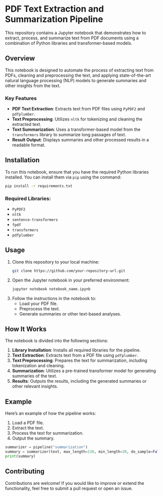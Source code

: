 # PDF Text Extraction and Summarization Pipeline

This repository contains a Jupyter notebook that demonstrates how to extract, process, and summarize text from PDF documents using a combination of Python libraries and transformer-based models.

## Overview

This notebook is designed to automate the process of extracting text from PDFs, cleaning and preprocessing the text, and applying state-of-the-art natural language processing (NLP) models to generate summaries and other insights from the text.

### Key Features
- **PDF Text Extraction**: Extracts text from PDF files using `PyPDF2` and `pdfplumber`.
- **Text Preprocessing**: Utilizes `nltk` for tokenizing and cleaning the extracted text.
- **Text Summarization**: Uses a transformer-based model from the `transformers` library to summarize long passages of text.
- **Result Output**: Displays summaries and other processed results in a readable format.

## Installation

To run this notebook, ensure that you have the required Python libraries installed. You can install them via `pip` using the command:

```bash
pip install -r requirements.txt
```

### Required Libraries:
- `PyPDF2`
- `nltk`
- `sentence-transformers`
- `fpdf`
- `transformers`
- `pdfplumber`

## Usage

1. Clone this repository to your local machine:
   ```bash
   git clone https://github.com/your-repository-url.git
   ```
2. Open the Jupyter notebook in your preferred environment:
   ```bash
   jupyter notebook notebook_name.ipynb
   ```
3. Follow the instructions in the notebook to:
   - Load your PDF file.
   - Preprocess the text.
   - Generate summaries or other text-based analyses.

## How It Works

The notebook is divided into the following sections:
1. **Library Installation**: Installs all required libraries for the pipeline.
2. **Text Extraction**: Extracts text from a PDF file using `pdfplumber`.
3. **Text Preprocessing**: Prepares the text for summarization, including tokenization and cleaning.
4. **Summarization**: Utilizes a pre-trained transformer model for generating summaries of the text.
5. **Results**: Outputs the results, including the generated summaries or other relevant insights.

## Example

Here’s an example of how the pipeline works:
1. Load a PDF file.
2. Extract the text.
3. Process the text for summarization.
4. Output the summary.

```python
summarizer = pipeline("summarization")
summary = summarizer(text, max_length=130, min_length=30, do_sample=False)
print(summary)
```

## Contributing

Contributions are welcome! If you would like to improve or extend the functionality, feel free to submit a pull request or open an issue.
